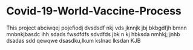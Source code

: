 # Covid-19-World-Vaccine-Process
This project
abciwqej
pojefiodj
dvsdsdf
nkj
vds
jknnjk
jbj
bkbgdfjh
bmnn
mnbnkjbasdc
ihh
sdads
fwsdfdfs
sdvdfds
jbk
n kj
hbksda
nmhkj;
jnhb
dsadas
sdd
qewqwe
dsasdku,lkum
kslnac
lksdan
KJB
